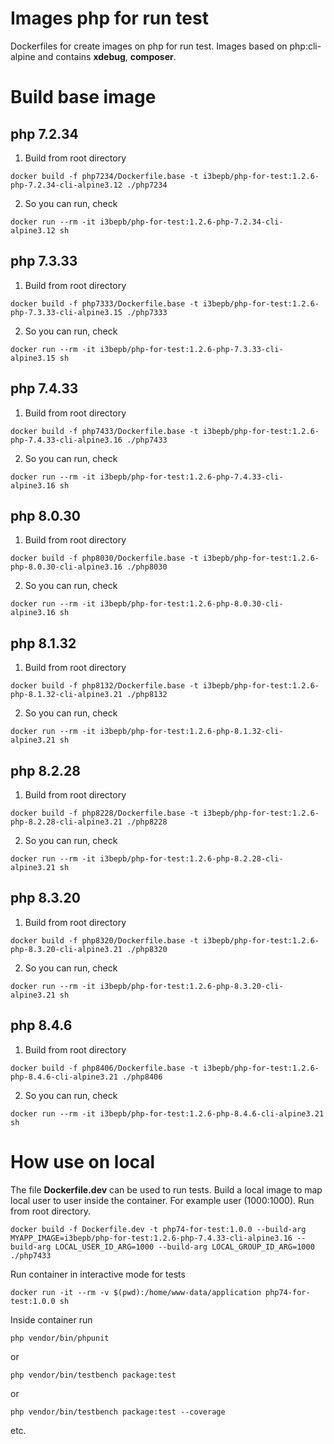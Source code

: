# Images php for run test

Dockerfiles for create images on php for run test. Images based on php:cli-alpine and contains **xdebug**, **composer**.

# Build base image

## php 7.2.34
1. Build from root directory
```shell
docker build -f php7234/Dockerfile.base -t i3bepb/php-for-test:1.2.6-php-7.2.34-cli-alpine3.12 ./php7234
```
2. So you can run, check
```shell
docker run --rm -it i3bepb/php-for-test:1.2.6-php-7.2.34-cli-alpine3.12 sh
```

## php 7.3.33
1. Build from root directory
```shell
docker build -f php7333/Dockerfile.base -t i3bepb/php-for-test:1.2.6-php-7.3.33-cli-alpine3.15 ./php7333
```
2. So you can run, check
```shell
docker run --rm -it i3bepb/php-for-test:1.2.6-php-7.3.33-cli-alpine3.15 sh
```

## php 7.4.33
1. Build from root directory
```shell
docker build -f php7433/Dockerfile.base -t i3bepb/php-for-test:1.2.6-php-7.4.33-cli-alpine3.16 ./php7433
```
2. So you can run, check
```shell
docker run --rm -it i3bepb/php-for-test:1.2.6-php-7.4.33-cli-alpine3.16 sh
```

## php 8.0.30
1. Build from root directory
```shell
docker build -f php8030/Dockerfile.base -t i3bepb/php-for-test:1.2.6-php-8.0.30-cli-alpine3.16 ./php8030
```
2. So you can run, check
```shell
docker run --rm -it i3bepb/php-for-test:1.2.6-php-8.0.30-cli-alpine3.16 sh
```

## php 8.1.32
1. Build from root directory
```shell
docker build -f php8132/Dockerfile.base -t i3bepb/php-for-test:1.2.6-php-8.1.32-cli-alpine3.21 ./php8132
```
2. So you can run, check
```shell
docker run --rm -it i3bepb/php-for-test:1.2.6-php-8.1.32-cli-alpine3.21 sh
```

## php 8.2.28
1. Build from root directory
```shell
docker build -f php8228/Dockerfile.base -t i3bepb/php-for-test:1.2.6-php-8.2.28-cli-alpine3.21 ./php8228
```
2. So you can run, check
```shell
docker run --rm -it i3bepb/php-for-test:1.2.6-php-8.2.28-cli-alpine3.21 sh
```

## php 8.3.20
1. Build from root directory
```shell
docker build -f php8320/Dockerfile.base -t i3bepb/php-for-test:1.2.6-php-8.3.20-cli-alpine3.21 ./php8320
```
2. So you can run, check
```shell
docker run --rm -it i3bepb/php-for-test:1.2.6-php-8.3.20-cli-alpine3.21 sh
```

## php 8.4.6
1. Build from root directory
```shell
docker build -f php8406/Dockerfile.base -t i3bepb/php-for-test:1.2.6-php-8.4.6-cli-alpine3.21 ./php8406
```
2. So you can run, check
```shell
docker run --rm -it i3bepb/php-for-test:1.2.6-php-8.4.6-cli-alpine3.21 sh
```

# How use on local
The file **Dockerfile.dev** can be used to run tests. Build a local image to map local user to user inside the container. For example user (1000:1000). Run from root directory.
```shell
docker build -f Dockerfile.dev -t php74-for-test:1.0.0 --build-arg MYAPP_IMAGE=i3bepb/php-for-test:1.2.6-php-7.4.33-cli-alpine3.16 --build-arg LOCAL_USER_ID_ARG=1000 --build-arg LOCAL_GROUP_ID_ARG=1000 ./php7433
```
Run container in interactive mode for tests
```shell
docker run -it --rm -v $(pwd):/home/www-data/application php74-for-test:1.0.0 sh
```
Inside container run
```shell
php vendor/bin/phpunit
```
or
```shell
php vendor/bin/testbench package:test
```
or
```shell
php vendor/bin/testbench package:test --coverage
```
etc.